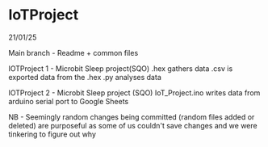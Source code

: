 # IoTProject
21/01/25

Main branch - Readme + common files


IOTProject 1 - Microbit Sleep project(SQO)
.hex gathers data
.csv is exported data from the .hex
.py analyses data 



IOTProject 2 - Microbit Sleep project (SQO)
IoT_Project.ino writes data from arduino serial port to Google Sheets



NB - Seemingly random changes being committed (random files added or deleted) are purposeful as some of us couldn't save changes and we were tinkering to figure out why
